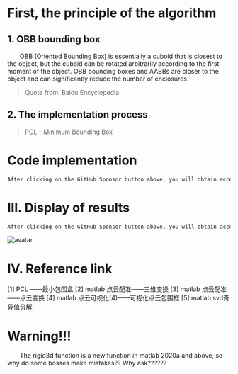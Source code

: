 #  First, the principle of the algorithm 

##  1. OBB bounding box 

   OBB (Oriented Bounding Box) is essentially a cuboid that is closest to the object, but the cuboid can be rotated arbitrarily according to the first moment of the object. OBB bounding boxes and AABBs are closer to the object and can significantly reduce the number of enclosures. 

>  Quote from: Baidu Encyclopedia 

##  2. The implementation process 

>  PCL - Minimum Bounding Box 

#  Code implementation 

  ```python  
After clicking on the GitHub Sponsor button above, you will obtain access permissions to my private code repository ( https://github.com/slowlon/my_code_bar ) to view this blog code. By searching the code number of this blog, you can find the code you need, code number is: 2024020309574535654
  ```  
#  III. Display of results 

  ```python  
After clicking on the GitHub Sponsor button above, you will obtain access permissions to my private code repository ( https://github.com/slowlon/my_code_bar ) to view this blog code. By searching the code number of this blog, you can find the code you need, code number is: 2024020309574535654
  ```  
 ![avatar]( a54e01e063964afc9297e45863656a49.png) 

#  IV. Reference link 

 [1] PCL ——最小包围盒 [2] matlab 点云配准——三维变换 [3] matlab 点云配准——点云变换 [4] matlab 点云可视化(4)——可视化点云包围框 [5] matlab svd奇异值分解 

#  Warning!!! 

   The rigid3d function is a new function in matlab 2020a and above, so why do some bosses make mistakes?? Why ask??????  

